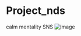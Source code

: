 # Project_nds
calm mentality SNS
![image](https://user-images.githubusercontent.com/89984740/147024935-f46c8a36-257f-4cd1-94fd-e1897c4157f8.png)
